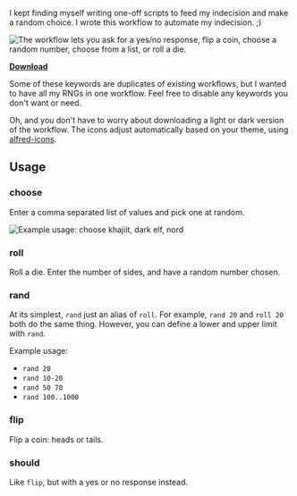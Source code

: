 I kept finding myself writing one-off scripts to feed my indecision and make a random choice. I wrote this workflow to automate my indecision. ;)

![The workflow lets you ask for a yes/no response, flip a coin, choose a random number, choose from a list, or roll a die.](http://clintonstrong.com/i/d6beb6.png)

**[Download](http://packal.org/workflow/random-choice)**

Some of these keywords are duplicates of existing workflows, but I wanted to have all my RNGs in one workflow. Feel free to disable any keywords you don't want or need.

Oh, and you don't have to worry about downloading a light or dark version of the workflow. The icons adjust automatically based on your theme, using [alfred-icons](https://github.com/clintxs/alfred-icons).

## Usage

### choose

Enter a comma separated list of values and pick one at random.

![Example usage: choose khajiit, dark elf, nord](http://clintonstrong.com/i/5bbb94.png)

### roll

Roll a die. Enter the number of sides, and have a random number chosen.

### rand

At its simplest, `rand` just an alias of `roll`. For example, `rand 20` and `roll 20` both do the same thing. However, you can define a lower and upper limit with `rand`.

Example usage:

- `rand 20`
- `rand 10-20`
- `rand 50 70`
- `rand 100..1000`

### flip

Flip a coin: heads or tails.

### should

Like `flip`, but with a yes or no response instead.